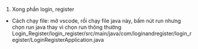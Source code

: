1. Xong phần login, register
- Cách chạy file: mở vscode, rồi chạy file java này, bấm nút run nhưng chọn run java thay vì chọn run thông thường Login_Register/login_register/src/main/java/com/loginandregister/login_register/LoginRegisterApplication.java
